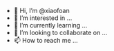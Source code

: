 - 👋 Hi, I’m @xiaofoan
- 👀 I’m interested in ...
- 🌱 I’m currently learning ...
- 💞️ I’m looking to collaborate on ...
- 📫 How to reach me ...

<!---
xiaofoan/xiaofoan is a ✨ special ✨ repository because its `README.md` (this file) appears on your GitHub profile.
You can click the Preview link to take a look at your changes.
--->
